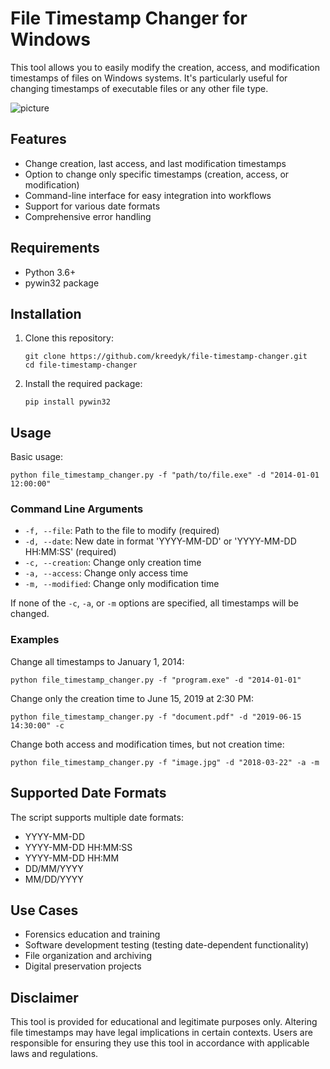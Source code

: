 # File Timestamp Changer for Windows

This tool allows you to easily modify the creation, access, and modification timestamps of files on Windows systems. It's particularly useful for changing timestamps of executable files or any other file type.

![picture](https://i.imgur.com/AZDrtUO.png)

## Features

- Change creation, last access, and last modification timestamps
- Option to change only specific timestamps (creation, access, or modification)
- Command-line interface for easy integration into workflows
- Support for various date formats
- Comprehensive error handling

## Requirements

- Python 3.6+
- pywin32 package

## Installation

1. Clone this repository:
   ```
   git clone https://github.com/kreedyk/file-timestamp-changer.git
   cd file-timestamp-changer
   ```

2. Install the required package:
   ```
   pip install pywin32
   ```

## Usage

Basic usage:

```
python file_timestamp_changer.py -f "path/to/file.exe" -d "2014-01-01 12:00:00"
```

### Command Line Arguments

- `-f, --file`: Path to the file to modify (required)
- `-d, --date`: New date in format 'YYYY-MM-DD' or 'YYYY-MM-DD HH:MM:SS' (required)
- `-c, --creation`: Change only creation time
- `-a, --access`: Change only access time
- `-m, --modified`: Change only modification time

If none of the `-c`, `-a`, or `-m` options are specified, all timestamps will be changed.

### Examples

Change all timestamps to January 1, 2014:
```
python file_timestamp_changer.py -f "program.exe" -d "2014-01-01"
```

Change only the creation time to June 15, 2019 at 2:30 PM:
```
python file_timestamp_changer.py -f "document.pdf" -d "2019-06-15 14:30:00" -c
```

Change both access and modification times, but not creation time:
```
python file_timestamp_changer.py -f "image.jpg" -d "2018-03-22" -a -m
```

## Supported Date Formats

The script supports multiple date formats:
- YYYY-MM-DD
- YYYY-MM-DD HH:MM:SS
- YYYY-MM-DD HH:MM
- DD/MM/YYYY
- MM/DD/YYYY

## Use Cases

- Forensics education and training
- Software development testing (testing date-dependent functionality)
- File organization and archiving
- Digital preservation projects

## Disclaimer

This tool is provided for educational and legitimate purposes only. Altering file timestamps may have legal implications in certain contexts. Users are responsible for ensuring they use this tool in accordance with applicable laws and regulations.
